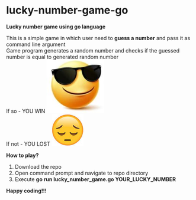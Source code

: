 # lucky-number-game-go
**Lucky number game using go language**

This is a simple game in which user need to **guess a number** and pass it as command line argument\
Game program generates a random number and checks if the guessed number is equal to generated random number\
If so -  YOU WIN  ![Screenshot](win.JPG)\
If not - YOU LOST ![Screenshot](lost.jfif)

**How to play?**
1. Download the repo
2. Open command prompt and navigate to repo directory
3. Execute **go run lucky_number_game.go YOUR_LUCKY_NUMBER**


**Happy coding!!!**
